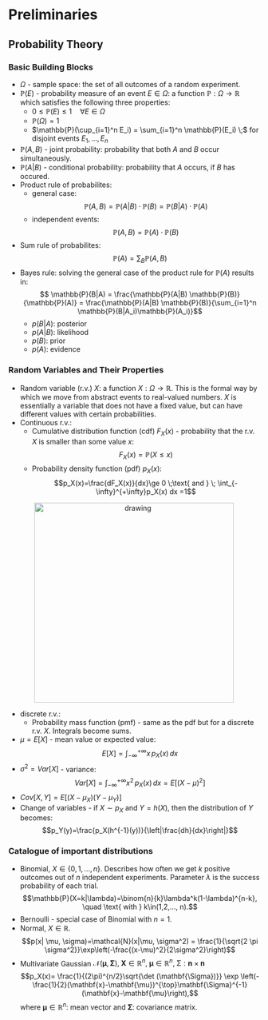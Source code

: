 # Preliminaries

## Probability Theory

### Basic Building Blocks
- $\Omega$ - sample space: the set of all outcomes of a random experiment.
- $\mathbb{P}(E)$ - probability measure of an event $E \in \Omega$: a function $\mathbb{P}: \Omega \rightarrow \mathbb{R}$ which satisfies the following three properties:
    - $0 \le \mathbb{P}(E) \le 1 \quad \forall E \in \Omega$
    - $\mathbb{P}(\Omega)=1$
    - $\mathbb{P}(\cup_{i=1}^n E_i) = \sum_{i=1}^n \mathbb{P}(E_i) \;$ for disjoint events ${E_1, ..., E_n}$
- $\mathbb{P}(A, B)$ - joint probability: probability that both $A$ and $B$ occur simultaneously.
- $\mathbb{P}(A | B)$ - conditional probability: probability that $A$ occurs, if $B$ has occured.
- Product rule of probabilites:
    - general case: 
    $$\mathbb{P}(A, B) = \mathbb{P}(A | B)\cdot  \mathbb{P}(B) = \mathbb{P}(B | A) \cdot \mathbb{P}(A)$$
    - independent events:
    $$\mathbb{P}(A, B) = \mathbb{P}(A) \cdot \mathbb{P}(B)$$
- Sum rule of probabilites: 
$$\mathbb{P}(A)=\sum_{B}\mathbb{P}(A, B)$$
- Bayes rule: solving the general case of the product rule for $\mathbb{P}(A)$ results in:
$$ \mathbb{P}(B|A) = \frac{\mathbb{P}(A|B) \mathbb{P}(B)}{\mathbb{P}(A)} = \frac{\mathbb{P}(A|B) \mathbb{P}(B)}{\sum_{i=1}^n \mathbb{P}(B|A_i)\mathbb{P}(A_i)}$$
    - $p(B|A)$: posterior
    - $p(A|B)$: likelihood
    - $p(B)$: prior
    - $p(A)$: evidence
    
### Random Variables and Their Properties
- Random variable (r.v.) $X$: a function $X:\Omega \rightarrow \mathbb{R}$. This is the formal way by which we move from abstract events to real-valued numbers. $X$ is essentially a variable that does not have a fixed value, but can have different values with certain probabilities.
- Continuous r.v.:
    - Cumulative distribution function (cdf) $F_X(x)$ - probability that the r.v. $X$ is smaller than some value $x$:
    $$F_X(x) = \mathbb{P}(X\le x)$$
    - Probability density function (pdf) $p_X(x)$:
    $$p_X(x)=\frac{dF_X(x)}{dx}\ge 0 \;\text{ and } \; \int_{-\infty}^{+\infty}p_X(x) dx =1$$

<div style="text-align:center">
    <img src="https://i.imgur.com/uHHQU4r.png" alt="drawing" width="400"/>
</div>

- discrete r.v.:
    - Probability mass function (pmf) - same as the pdf but for a discrete r.v. $X$. Integrals become sums.
- $\mu = E[X]$ - mean value or expected value:
$$E[X] = \int_{-\infty}^{+\infty}x \, p_X(x) \, dx$$
- $\sigma^2 = Var[X]$ - variance:
$$Var[X] = \int_{-\infty}^{+\infty}x^2 \, p_X(x) \, dx = E[(X-\mu)^2]$$
- $Cov[X,Y]=E[(X-\mu_X)(Y-\mu_Y)]$
- Change of variables - if $X \sim p_X$ and $Y=h(X)$, then the distribution of $Y$ becomes:
$$p_Y(y)=\frac{p_X(h^{-1}(y))}{\left|\frac{dh}{dx}\right|}$$ 

### Catalogue of important distributions

- Binomial, $X\in\{0,1,...,n\}$. Describes how often we get $k$ positive outcomes out of $n$ independent experiments. Parameter $\lambda$ is the success probability of each trial.
$$\mathbb{P}(X=k|\lambda)=\binom{n}{k}\lambda^k(1-\lambda)^{n-k}, \quad \text{ with } k\in(1,2,..., n).$$
- Bernoulli - special case of Binomial with $n=1$.
- Normal, $X \in \mathbb{R}$.
$$p(x| \mu, \sigma)=\mathcal{N}(x|\mu, \sigma^2) = \frac{1}{\sqrt{2 \pi \sigma^2}}\exp\left(-\frac{(x-\mu)^2}{2\sigma^2}\right)$$
- Multivariate Gaussian $\mathcal{N}(\mathbf{\mu}, \mathbf{\Sigma}), \; \mathbf{X}\in \mathbb{R}^n, \; \mathbf{\mu}\in \mathbb{R}^n, \; \mathbb{\Sigma}:\mathbf{n}\times\mathbf{n}$
$$p_X(x)= \frac{1}{(2\pi)^{n/2}\sqrt{\det (\mathbf{\Sigma})}} \exp \left(-\frac{1}{2}(\mathbf{x}-\mathbf{\mu})^{\top}\mathbf{\Sigma}^{-1}(\mathbf{x}-\mathbf{\mu}\right),$$
where $\mathbf{\mu}\in \mathbb{R}^n$: mean vector and $\mathbf{\Sigma}$: covariance matrix.